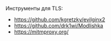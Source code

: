 Инструменты для TLS:
- https://github.com/kgretzky/evilginx2
- https://github.com/drk1wi/Modlishka
- https://mitmproxy.org/
